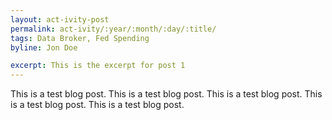 ```yaml
---
layout: act-ivity-post
permalink: act-ivity/:year/:month/:day/:title/
tags: Data Broker, Fed Spending
byline: Jon Doe

excerpt: This is the excerpt for post 1
---
```



This is a test blog post. This is a test blog post. This is a test blog post. This is a test blog post. This is a test blog post.